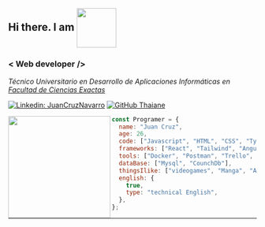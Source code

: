 
  <h2>Hi there. I am <img align="center" src="https://i.imgur.com/1AOSFrd.jpeg" width="80" pading-top="20" > </h2>
 
  <h3> < Web developer />  </h3>


<p><em>Técnico Universitario en Desarrollo de Aplicaciones Informáticas en <a href="http://www.unb.br"><a href="https://web.exa.unicen.edu.ar/es">Facultad de Ciencias Exactas</a>
</em></p>


[![Linkedin: JuanCruzNavarro](https://img.shields.io/badge/-JuanCruzNavarro-blue?style=flat-square&logo=Linkedin&logoColor=white&link=)](https://www.linkedin.com/in//)
[![GitHub Thaiane](https://img.shields.io/github/followers/JuanCruu?label=follow&style=social)](https://github.com/JuanCruu)

<img align='left' src="https://c.tenor.com/wJURHkOb3aUAAAAd/obonti.gif" width="207">


  
```javascript
const Programer = {
  name: "Juan Cruz",
  age: 26,
  code: ["Javascript", "HTML", "CSS", "Typescript"],
  frameworks: ["React", "Tailwind", "Angular", "Vue", "Ionic", "Bootstrap", "Laravel", "Electron","Node.js", "Express.js","Axios],
  tools: ["Docker", "Postman", "Trello", "Jira", "Linear", "VS Code",],
  dataBase: ["Mysql", "CounchDb"],
  thingsIlike: ["videogames", "Manga", "Anime", "Books", "Memes"],
  english: {
    true,
    type: "technical English",
  },
};
```



---
